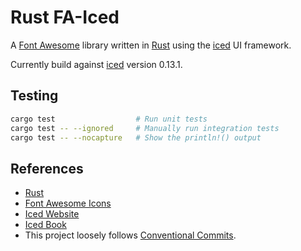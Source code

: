 # Rust FA-Iced

A [Font Awesome](https://fontawesome.com/) library written in [Rust](https://www.rust-lang.org/) using the [iced](https://iced.rs/) UI framework.

Currently build against [iced](https://iced.rs/) version 0.13.1.

## Testing

```bash
cargo test                  # Run unit tests
cargo test -- --ignored     # Manually run integration tests
cargo test -- --nocapture   # Show the println!() output
```

## References

- [Rust](https://www.rust-lang.org/)
- [Font Awesome Icons](https://fontawesome.com/)
- [Iced Website](https://iced.rs/)
- [Iced Book](https://book.iced.rs/)
- This project loosely follows [Conventional Commits](https://www.conventionalcommits.org/en/v1.0.0/).
